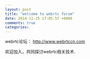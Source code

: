 ```yaml
---
layout: post
title: "welcome to webrtc forum"
date: 2014-12-25 17:05:57 +0800
comments: true
categories: 
---
```

webrtc论坛：
http://www.webrtccn.com

欢迎加入，共同探讨webrtc相关技术.

